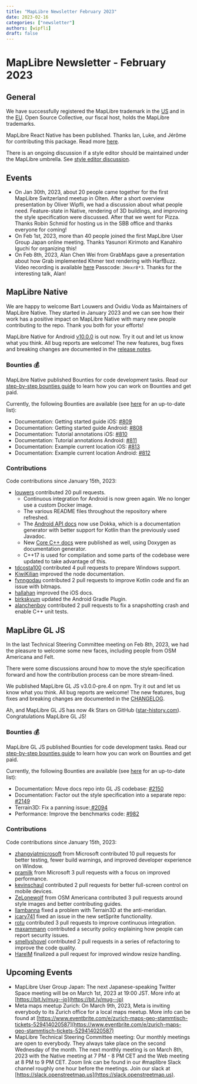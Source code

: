 ```yaml
---
title: "MapLibre Newsletter February 2023"
date: 2023-02-16
categories: ["newsletter"]
authors: [wipfli]
draft: false
---
```


# MapLibre Newsletter - February 2023

## General

We have successfully registered the MapLibre trademark in the [US](https://tsdr.uspto.gov/#caseNumber=97744197&caseType=SERIAL_NO&searchType=statusSearch) and in the [EU](https://euipo.europa.eu/eSearch/#details/trademarks/018773096). Open Source Collective, our fiscal host, holds the MapLibre trademarks.

MapLibre React Native has been published. Thanks Ian, Luke, and Jérôme for contributing this package. Read more [here](https://maplibre.org/news/2023-02-08-maplibre-react-native-announcement/).

There is an ongoing discussion if a style editor should be maintained under the MapLibre umbrella. See <a href="https://github.com/maplibre/maplibre/discussions/153#discussioncomment-4776796">style editor discussion</a>.

## Events

- On Jan 30th, 2023, about 20 people came together for the first MapLibre Switzerland meetup in Olten. After a short overview presentation by Oliver Wipfli, we had a discussion about what people need. Feature-state in Native, rendering of 3D buildings, and improving the style specification were discussed. After that we went for Pizza. Thanks Robin Schmid for hosting us in the SBB office and thanks everyone for coming!
- On Feb 1st, 2023, more than 40 people joined the first MapLibre User Group Japan online meeting. Thanks Yasunori Kirimoto and Kanahiro Iguchi for organizing this!
- On Feb 8th, 2023, Alan Chen Wei from GrabMaps gave a presentation about how Grab implemented Khmer text rendering with HarfBuzz. Video recording is available [here](https://zoom.us/rec/share/X4c7fjSQiFkl1jNNMRiqt9jqeLK3ZCJZ5SuMhi8-qzzcVnDisfcABqLqIZcHflTv.3loRYzsO4OhqSsYt?startTime=1675843326000) Passcode: `JHnxr8*3`. Thanks for the interesting talk, Alan!

## MapLibre Native

We are happy to welcome Bart Louwers and Ovidiu Voda as Maintainers of MapLibre Native. They started in January 2023 and we can see how their work has a positive impact on MapLibre Native with many new people contributing to the repo. Thank you both for your efforts!

MapLibre Native for Android [v10.0.0](https://github.com/maplibre/maplibre-native/releases/tag/android-v10.0.0) is out now. Try it out and let us know what you think. All bug reports are welcome! The new features, bug fixes and breaking changes are documented in the [release notes](https://github.com/maplibre/maplibre-native/releases/tag/android-v10.0.0).

### Bounties 💰

MapLibre Native published Bounties for code development tasks. Read our [step-by-step bounties guide](https://maplibre.org/roadmap/step-by-step-bounties-guide/) to learn how you can work on Bounties and get paid.

Currently, the following Bounties are available (see [here](https://github.com/maplibre/maplibre-native/issues?q=is%3Aissue+is%3Aopen+label%3A%22%F0%9F%92%B0+bounty+L%22%2C%22%F0%9F%92%B0+bounty+S%22%2C%22%F0%9F%92%B0+bounty+M%22+) for an up-to-date list):

- Documentation: Getting started guide iOS: [#809](https://github.com/maplibre/maplibre-native/issues/809)
- Documentation: Getting started guide Android: [#808](https://github.com/maplibre/maplibre-native/issues/808)
- Documentation: Tutorial annotations iOS: [#810](https://github.com/maplibre/maplibre-native/issues/810)
- Documentation: Tutorial annotations Android: [#811](https://github.com/maplibre/maplibre-native/issues/811)
- Documentation: Example current location iOS: [#813](https://github.com/maplibre/maplibre-native/issues/813)
- Documentation: Example current location Android: [#812](https://github.com/maplibre/maplibre-native/issues/812)

### Contributions

Code contributions since January 15th, 2023:

- [louwers](https://github.com/maplibre/maplibre-native/commits?author=louwers) contributed 20 pull requests.
  - Continuous integration for Android is now green again. We no longer use a custom Docker image.
  - The various README files throughout the repository where refreshed.
  - The [Android API docs](https://maplibre.org/maplibre-native/android/api/) now use Dokka, which is a documentation generator with better support for Kotlin than the previously used Javadoc.
  - New [Core C++ docs](https://maplibre.org/maplibre-native/cpp/api/) were published as well, using Doxygen as documentation generator.
  - C++17 is used for compilation and some parts of the codebase were updated to take advantage of this.
- [tdcosta100](https://github.com/maplibre/maplibre-native/commits?author=tdcosta100) contributed 4 pull requests to prepare Windows support.
- [KiwiKilian](https://github.com/maplibre/maplibre-native/commits?author=KiwiKilian) improved the node documentation.
- [fynngodau](https://github.com/maplibre/maplibre-native/commits?author=fynngodau) contributed 2 pull requests to improve Kotlin code and fix an issue with bitmaps.
- [hallahan](https://github.com/maplibre/maplibre-native/commits?author=hallahan) improved the iOS docs.
- [birkskyum](https://github.com/maplibre/maplibre-native/commits?author=birkskyum) updated the Android Gradle Plugin.
- [alanchenboy](https://github.com/maplibre/maplibre-native/commits?author=alanchenboy) contributed 2 pull requests to fix a snapshotting crash and enable C++ unit tests.

## MapLibre GL JS

In the last Technical Steering Committee meeting on Feb 8th, 2023, we had the pleasure to welcome some new faces, including people from OSM Americana and Felt.

There were some discussions around how to move the style specification forward and how the contribution process can be more stream-lined.

We published MapLibre GL JS v3.0.0-pre.4 on npm. Try it out and let us know what you think. All bug reports are welcome! The new features, bug fixes and breaking changes are documented in the [CHANGELOG](https://github.com/maplibre/maplibre-gl-js/blob/main/CHANGELOG.md).

Ah, and MapLibre GL JS has now 4k Stars on GitHub ([star-history.com](https://star-history.com/#maplibre/maplibre-gl-js&Date)). Congratulations MapLibre GL JS!

### Bounties 💰

MapLibre GL JS published Bounties for code development tasks. Read our [step-by-step bounties guide](https://maplibre.org/roadmap/step-by-step-bounties-guide/) to learn how you can work on Bounties and get paid.

Currently, the following Bounties are available (see [here](https://github.com/maplibre/maplibre-gl-js/issues?q=is%3Aissue+is%3Aopen+label%3A%22%F0%9F%92%B0+bounty+L%22%2C%22%F0%9F%92%B0+bounty+S%22%2C%22%F0%9F%92%B0+bounty+M%22+) for an up-to-date list):

- Documentation: Move docs repo into GL JS codebase: [#2150](https://github.com/maplibre/maplibre-gl-js/issues/2150)
- Documentation: Factor out the style specification into a separate repo: [#2149](https://github.com/maplibre/maplibre-gl-js/issues/2149)
- Terrain3D: Fix a panning issue:[ #2094](https://github.com/maplibre/maplibre-gl-js/issues/2094)
- Performance: Improve the benchmarks code: [#982](https://github.com/maplibre/maplibre-gl-js/issues/2094)

### Contributions

Code contributions since January 15th, 2023:

- [zhangyiatmicrosoft](https://github.com/maplibre/maplibre-gl-js/commits?author=zhangyiatmicrosoft) from Microsoft contributed 10 pull requests for better testing, fewer build warnings, and improved developer experience on Window.
- [pramilk](https://github.com/maplibre/maplibre-gl-js/commits?author=pramilk) from Microsoft 3 pull requests with a focus on improved performance.
- [kevinschaul](https://github.com/maplibre/maplibre-gl-js/commits?author=kevinschaul) contributed 2 pull requests for better full-screen control on mobile devices.
- [ZeLonewolf](https://github.com/maplibre/maplibre-gl-js/commits?author=ZeLonewolf) from OSM Americana contributed 3 pull requests around style images and better contributing guides.
- [llambanna](https://github.com/maplibre/maplibre-gl-js/commits?author=llambanna) fixed a problem with Terrain3D at the anti-meridian.
- [jcary741](https://github.com/maplibre/maplibre-gl-js/commits?author=jcary741) fixed an issue in the new setSprite functionality.
- [rotu](https://github.com/maplibre/maplibre-gl-js/commits?author=rotu) contributed 3 pull requests to improve continuous integration.
- [maxammann](https://github.com/maplibre/maplibre-gl-js/commits?author=maxammann) contributed a security policy explaining how people can report security issues.
- [smellyshovel](https://github.com/maplibre/maplibre-gl-js/commits?author=smellyshovel) contributed 2 pull requests in a series of refactoring to improve the code quality.
- [HarelM](https://github.com/maplibre/maplibre-gl-js/commits?author=HarelM) finalized a pull request for improved window resize handling.

## Upcoming Events

- MapLibre User Group Japan: The next Japanese-speaking Twitter Space meeting will be on March 1st, 2023 at 19:00 JST. More info at [https://bit.ly/mug--jp](https://bit.ly/mug--jp)
- Meta maps meetup Zurich: On March 9th, 2023, Meta is inviting everybody to its Zurich office for a local maps meetup. More info can be found at [https://www.eventbrite.com/e/zurich-maps-geo-stammtisch-tickets-529414020587](https://www.eventbrite.com/e/zurich-maps-geo-stammtisch-tickets-529414020587)
- MapLibre Technical Steering Committee meeting: Our monthly meetings are open to everybody. They always take place on the second Wednesday of the month. The next monthly meeting is on March 8th, 2023 with the Native meeting at 7 PM - 8 PM CET and the Web meeting at 8 PM to 9 PM CET. Zoom link can be found in our #maplibre Slack channel roughly one hour before the meetings. Join our slack at [https://slack.openstreetmap.us](https://slack.openstreetmap.us).
